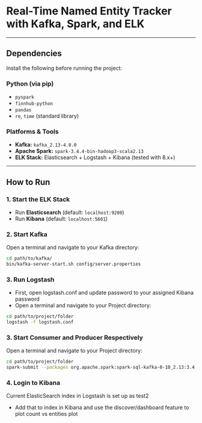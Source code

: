 # Real-Time Named Entity Tracker with Kafka, Spark, and ELK
---

## Dependencies

Install the following before running the project:

### Python (via pip)
- `pyspark`
- `finnhub-python`
- `pandas`
- `re`, `time` (standard library)

### Platforms & Tools
- **Kafka:** `kafka_2.13-4.0.0`
- **Apache Spark:** `spark-3.4.4-bin-hadoop3-scala2.13`
- **ELK Stack:** Elasticsearch + Logstash + Kibana (tested with 8.x+)

---

## How to Run

### 1. Start the ELK Stack
- Run **Elasticsearch** (default: `localhost:9200`)
- Run **Kibana** (default: `localhost:5601`)

### 2. Start Kafka
Open a terminal and navigate to your Kafka directory:
```bash
cd path/to/kafka/
bin/kafka-server-start.sh config/server.properties
```
### 3. Run Logstash
- First, open logstash.conf and update password to your assigned Kibana password
- Open a terminal and navigate to your Project directory:
```bash
cd path/to/project/folder
logstash -f logstash.conf
```

### 3. Start Consumer and Producer Respectively
Open a terminal and navigate to your Project directory:
```bash
cd path/to/project/folder
spark-submit --packages org.apache.spark:spark-sql-kafka-0-10_2.13:3.4.4 headline_[consumer/producer].py
```
### 4. Login to Kibana
Current ElasticSearch index in Logstash is set up as test2
- Add that to index in Kibana and use the discover/dashboard feature to plot count vs entities plot

